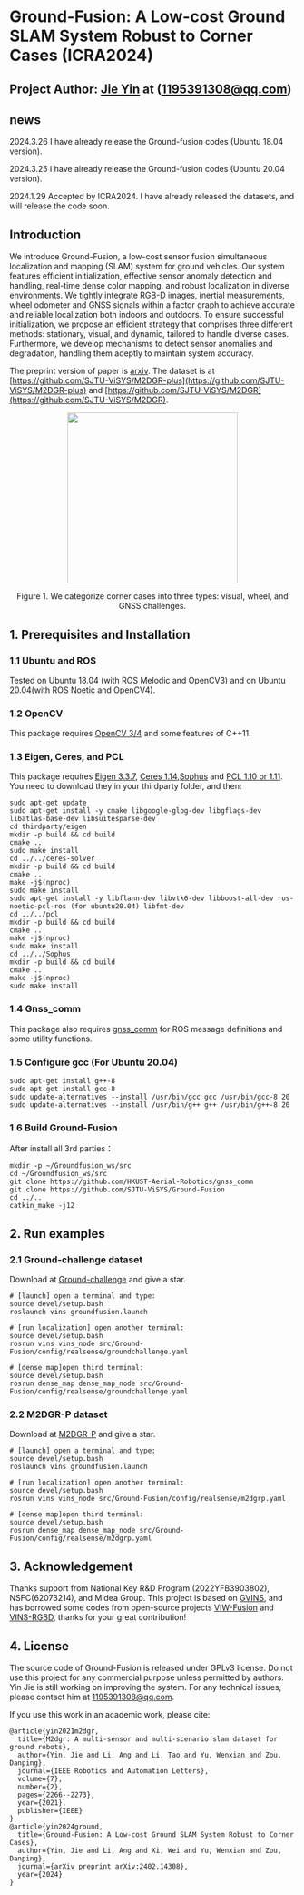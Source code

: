 # Ground-Fusion: A Low-cost Ground SLAM System Robust to Corner Cases (ICRA2024)
## Project Author: [Jie Yin](https://github.com/sjtuyinjie?tab=repositories) at (1195391308@qq.com)

## news

2024.3.26 I have already release the Ground-fusion codes (Ubuntu 18.04 version).

2024.3.25 I have already release the Ground-fusion codes (Ubuntu 20.04 version).

2024.1.29 Accepted by ICRA2024. I have already released the datasets, and will release the code soon.

   

## Introduction

We introduce Ground-Fusion, a low-cost sensor fusion simultaneous localization and mapping (SLAM) system for ground vehicles. Our system features efficient initialization, effective sensor anomaly detection and handling, real-time dense color mapping, and robust localization in diverse environments. We tightly integrate RGB-D images, inertial measurements, wheel odometer and GNSS signals within a factor graph to achieve accurate and reliable localization both indoors and outdoors. To ensure successful initialization, we propose an efficient strategy that comprises three different methods: stationary, visual, and dynamic, tailored to handle diverse cases. Furthermore, we develop mechanisms to detect sensor anomalies and degradation, handling them adeptly to maintain system accuracy. 

The preprint version of paper is [arxiv](http://arxiv.org/abs/2402.14308).
The dataset is at [https://github.com/SJTU-ViSYS/M2DGR-plus](https://github.com/SJTU-ViSYS/M2DGR-plus) and [https://github.com/SJTU-ViSYS/M2DGR](https://github.com/SJTU-ViSYS/M2DGR).


<div align=center>
<img src="./fig/challenges.jpg" width="300px">

</div>
<p align="center">Figure 1. We categorize corner cases into three types: visual,
wheel, and GNSS challenges.</p>

## 1. Prerequisites and Installation
### 1.1 Ubuntu and ROS
Tested on Ubuntu 18.04 (with ROS Melodic and OpenCV3) and on Ubuntu 20.04(with ROS Noetic and OpenCV4).

### 1.2 OpenCV
This package requires [OpenCV 3/4](https://github.com/opencv/opencv) and some features of C++11. 

### 1.3 Eigen, Ceres, and PCL
This package requires [Eigen 3.3.7](https://github.com/PX4/eigen), [Ceres 1.14](https://ceres-solver.googlesource.com/ceres-solver),[Sophus](https://github.com/strasdat/Sophus.git ) and [PCL 1.10 or 1.11](https://github.com/PointCloudLibrary/pcl).
You need to download they in your thirdparty folder, and then:
~~~
sudo apt-get update
sudo apt-get install -y cmake libgoogle-glog-dev libgflags-dev libatlas-base-dev libsuitesparse-dev 
cd thirdparty/eigen
mkdir -p build && cd build
cmake ..
sudo make install
cd ../../ceres-solver
mkdir -p build && cd build
cmake ..
make -j$(nproc) 
sudo make install
sudo apt-get install -y libflann-dev libvtk6-dev libboost-all-dev ros-noetic-pcl-ros (for ubuntu20.04) libfmt-dev
cd ../../pcl
mkdir -p build && cd build
cmake ..
make -j$(nproc)
sudo make install
cd ../../Sophus
mkdir -p build && cd build
cmake ..
make -j$(nproc) 
sudo make install
~~~


### 1.4 Gnss_comm
This package also requires [gnss_comm](https://github.com/HKUST-Aerial-Robotics/gnss_comm) for ROS message definitions and some utility functions.

### 1.5 Configure gcc (For Ubuntu 20.04)
~~~
sudo apt-get install g++-8
sudo apt-get install gcc-8
sudo update-alternatives --install /usr/bin/gcc gcc /usr/bin/gcc-8 20
sudo update-alternatives --install /usr/bin/g++ g++ /usr/bin/g++-8 20
~~~

### 1.6 Build Ground-Fusion
After install all 3rd parties：
~~~
mkdir -p ~/Groundfusion_ws/src
cd ~/Groundfusion_ws/src
git clone https://github.com/HKUST-Aerial-Robotics/gnss_comm
git clone https://github.com/SJTU-ViSYS/Ground-Fusion
cd ../..
catkin_make -j12
~~~




## 2. Run examples


### 2.1 Ground-challenge dataset
Download at [Ground-challenge](https://github.com/sjtuyinjie/Ground-Challenge) and give a star.

~~~
# [launch] open a terminal and type:
source devel/setup.bash
roslaunch vins groundfusion.launch

# [run localization] open another terminal:
source devel/setup.bash
rosrun vins vins_node src/Ground-Fusion/config/realsense/groundchallenge.yaml

# [dense map]open third terminal:
source devel/setup.bash
rosrun dense_map dense_map_node src/Ground-Fusion/config/realsense/groundchallenge.yaml
~~~


### 2.2 M2DGR-P dataset
Download at [M2DGR-P](https://github.com/sjtuyinjie/M2DGR-plus) and give a star.


~~~
# [launch] open a terminal and type:
source devel/setup.bash
roslaunch vins groundfusion.launch

# [run localization] open another terminal:
source devel/setup.bash
rosrun vins vins_node src/Ground-Fusion/config/realsense/m2dgrp.yaml

# [dense map]open third terminal:
source devel/setup.bash
rosrun dense_map dense_map_node src/Ground-Fusion/config/realsense/m2dgrp.yaml
~~~





## 3. Acknowledgement
Thanks support from National Key R&D Program (2022YFB3903802), NSFC(62073214), and Midea Group. This project is based on [GVINS](https://github.com/HKUST-Aerial-Robotics/GVINS), and has borrowed some codes from open-source projects [VIW-Fusion](https://github.com/TouchDeeper/VIW-Fusion) and [VINS-RGBD](https://github.com/STAR-Center/VINS-RGBD), thanks for your great contribution!

## 4. License
The source code of Ground-Fusion is released under GPLv3 license. Do not use this project for any commercial purpose unless permitted by authors. Yin Jie is still working on improving the system. For any technical issues, please contact him at <1195391308@qq.com>.

If you use this work in an academic work, please cite:
~~~
@article{yin2021m2dgr,
  title={M2dgr: A multi-sensor and multi-scenario slam dataset for ground robots},
  author={Yin, Jie and Li, Ang and Li, Tao and Yu, Wenxian and Zou, Danping},
  journal={IEEE Robotics and Automation Letters},
  volume={7},
  number={2},
  pages={2266--2273},
  year={2021},
  publisher={IEEE}
}
@article{yin2024ground,
  title={Ground-Fusion: A Low-cost Ground SLAM System Robust to Corner Cases},
  author={Yin, Jie and Li, Ang and Xi, Wei and Yu, Wenxian and Zou, Danping},
  journal={arXiv preprint arXiv:2402.14308},
  year={2024}
}
~~~



